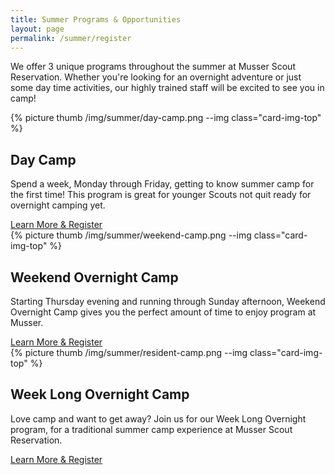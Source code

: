 ```yaml
---
title: Summer Programs & Opportunities
layout: page
permalink: /summer/register
---
```

We offer 3 unique programs throughout the summer at Musser Scout Reservation.  Whether you're looking for an overnight adventure or just some day time activities, our highly trained staff will be excited to see you in camp!

<div class="row mb-3">
  <div class="col-md-4">
    <div class="card">
      {% picture thumb /img/summer/day-camp.png --img class="card-img-top" %}
      <div class="card-body">
        <h2 class="card-title">Day Camp</h2>
        <p class="card-text">Spend a week, Monday through Friday, getting to know summer camp for the first time! This program is great for younger Scouts not quit ready for overnight camping yet.</p>
        <a href="/summer/day-camp" class="btn btn-primary btn-block">Learn More & Register</a>
      </div>
    </div>
  </div>
  <div class="col-md-4">
    <div class="card">
      {% picture thumb /img/summer/weekend-camp.png --img class="card-img-top" %}
      <div class="card-body">
        <h2 class="card-title">Weekend Overnight Camp</h2>
        <p class="card-text">Starting Thursday evening and running through Sunday afternoon, Weekend Overnight Camp gives you the perfect amount of time to enjoy program at Musser.</p>
        <a href="summer/weekend-overnight" class="btn btn-primary btn-block">Learn More & Register</a>
      </div>
    </div>
  </div>
  <div class="col-md-4">
    <div class="card">
      {% picture thumb /img/summer/resident-camp.png --img class="card-img-top" %}
      <div class="card-body">
        <h2 class="card-title">Week Long Overnight Camp</h2>
        <p class="card-text">Love camp and want to get away?  Join us for our Week Long Overnight program, for a traditional summer camp experience at Musser Scout Reservation.</p>
        <a href="/summer/weeklong-overnight" class="btn btn-primary btn-block">Learn More & Register</a>
      </div>
    </div>
  </div>
</div>
